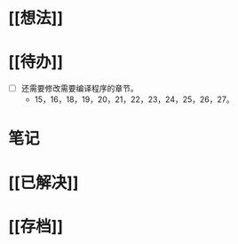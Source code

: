 # [[想法]]

# [[待办]]
- [ ] 还需要修改需要编译程序的章节。
	- 15，16，18，19，20，21，22，23，24，25，26，27。
# 笔记

# [[已解决]]

# [[存档]]
